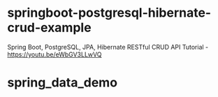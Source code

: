 # springboot-postgresql-hibernate-crud-example
Spring Boot, PostgreSQL, JPA, Hibernate RESTful CRUD API Tutorial - https://youtu.be/eWbGV3LLwVQ
# spring_data_demo

